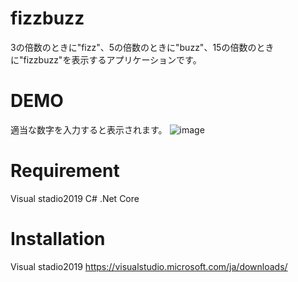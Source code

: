 # fizzbuzz
3の倍数のときに"fizz"、5の倍数のときに"buzz"、15の倍数のときに"fizzbuzz"を表示するアプリケーションです。

# DEMO
適当な数字を入力すると表示されます。
![image](https://user-images.githubusercontent.com/80760458/117390364-fcd06300-af28-11eb-99dd-b6903ba8a13c.png)

# Requirement
Visual stadio2019
C# .Net Core

# Installation

Visual stadio2019
https://visualstudio.microsoft.com/ja/downloads/
